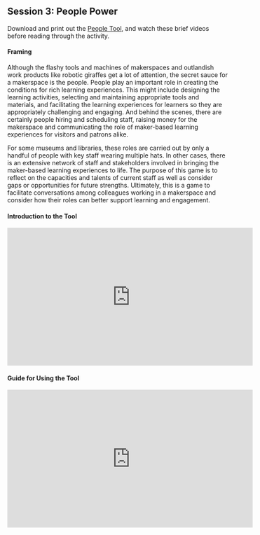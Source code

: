 ## Session 3: People Power 

Download and print out the [People Tool](https://github.com/p2pu/makingandlearning/raw/gh-pages/modules/tools/People-Tool.pdf), and watch these brief videos before reading through the activity. 

#### Framing 

Although the flashy tools and machines of makerspaces and outlandish work products like robotic giraffes get a lot of attention, the secret sauce for a makerspace is the people. People play an important role in creating the conditions for rich learning experiences. This might include designing the learning activities, selecting and maintaining appropriate tools and materials, and facilitating the learning experiences for learners so they are appropriately challenging and engaging. And behind the scenes, there are certainly people hiring and scheduling staff, raising money for the makerspace and communicating the role of maker-based learning experiences for visitors and patrons alike. 

For some museums and libraries, these roles are carried out by only a handful of people with key staff wearing multiple hats. In other cases, there is an extensive network of staff and stakeholders involved in bringing the maker-based learning experiences to life. The purpose of this game is to reflect on the capacities and talents of current staff as well as consider gaps or opportunities for future strengths. Ultimately, this is a game to facilitate conversations among colleagues working in a makerspace and consider how their roles can better support learning and engagement. 

#### Introduction to the Tool
<iframe width="560" height="315" src="https://www.youtube.com/embed/Nw89I1ooro0" frameborder="0" allowfullscreen></iframe>

#### Guide for Using the Tool
<iframe width="560" height="315" src="https://www.youtube.com/embed/NsQRGsuC8i0" frameborder="0" allowfullscreen></iframe>


